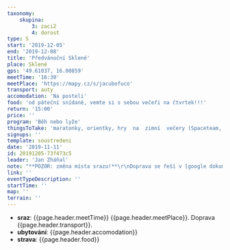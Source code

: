 ```yaml
---
taxonomy:
    skupina:
        3: zaci2
        4: dorost
type: S
start: '2019-12-05'
end: '2019-12-08'
title: 'Předvánoční Sklené'
place: Sklené
gps: '49.61037, 16.00859'
meetTime: '16:30'
meetPlace: 'https://mapy.cz/s/jacubofuco'
transport: auty
accomodation: 'Na posteli'
food: 'od páteční snídaně, vemte si s sebou večeři na čtvrtek!!!'
return: '15:00'
price: ''
program: 'Běh nebo lyže'
thingsToTake: 'maratonky, orientky, hry  na  zimní  večery (Spaceteam, Openttd,.. ) dárky  pod vánoční stromeček (zvykem je donést navíc jeden erární)'
signups: ''
template: soustredeni
date: '2019-11-11'
id: 20191205-73f473c5
leader: 'Jan Zháňal'
note: "**POZOR: změna místa srazu!**\r\nDoprava se řeší v [google dokumentu](https://docs.google.com/spreadsheets/d/1YinuAYm1ibCy6NifeXaW6OeX15bLgZhP4Kx4qsW4tCc/edit#gid=0)"
link: ''
eventTypeDescription: ''
startTime: ''
map: ''
terrain: ''
---
```


* **sraz**: {{page.header.meetTime}} {{page.header.meetPlace}}. Doprava {{page.header.transport}}.
* **ubytování**: {{page.header.accomodation}}
* **strava**: {{page.header.food}}
